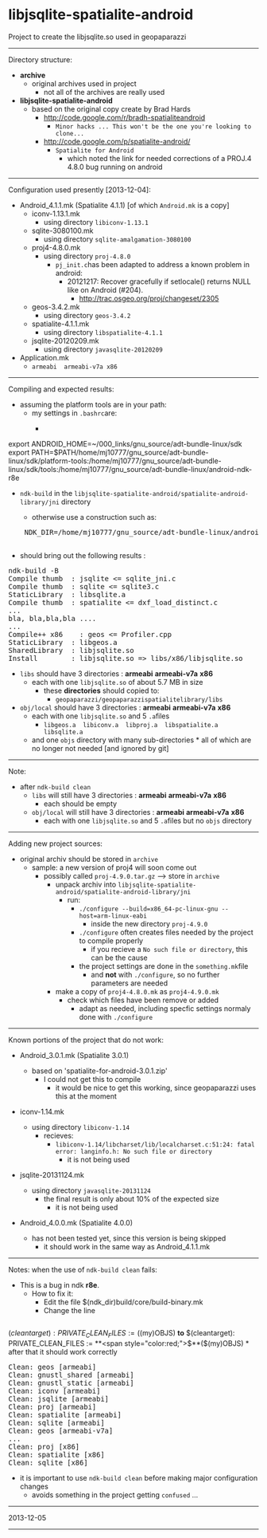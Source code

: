 libjsqlite-spatialite-android
=============================

Project to create the libjsqlite.so used in geopaparazzi

---
Directory structure:
* **archive**
   * original archives used in project
      * not all of the archives are really used
* **libjsqlite-spatialite-android**
   * based on the original copy create by Brad Hards
      * http://code.google.com/r/bradh-spatialiteandroid
         * `Minor hacks ... This won't be the one you're looking to clone... `
      * http://code.google.com/p/spatialite-android/
         * `Spatialite for Android`
            * which noted the link for needed corrections of a PROJ.4 4.8.0 bug running on android

---
Configuration used presently [2013-12-04]:
* Android_4.1.1.mk  (Spatialite 4.1.1) [of which `Android.mk` is a copy]
   * iconv-1.13.1.mk
      * using directory `libiconv-1.13.1`
   * sqlite-3080100.mk
      * using directory `sqlite-amalgamation-3080100`
   * proj4-4.8.0.mk
      * using directory `proj-4.8.0`
         * `pj_init.c`has been adapted to address a known problem in android:
            * 20121217: Recover gracefully if setlocale() returns NULL like on Android (#204).
               * http://trac.osgeo.org/proj/changeset/2305
   * geos-3.4.2.mk
      * using directory `geos-3.4.2`
   * spatialite-4.1.1.mk
      * using directory `libspatialite-4.1.1`
   * jsqlite-20120209.mk
      * using directory `javasqlite-20120209`
* Application.mk
   * `armeabi  armeabi-v7a x86`

---
Compiling and expected results:
* assuming the platform tools are in your path:
   * my settings in `.bashrc`are:
      * <pre>
export ANDROID_HOME=~/000_links/gnu_source/adt-bundle-linux/sdk
export PATH=$PATH/home/mj10777/gnu_source/adt-bundle-linux/sdk/platform-tools:/home/mj10777/gnu_source/adt-bundle-linux/sdk/tools:/home/mj10777/gnu_source/adt-bundle-linux/android-ndk-r8e
</pre>
* `ndk-build` in the `libjsqlite-spatialite-android/spatialite-android-library/jni` directory
   * otherwise use a construction such as:
   <pre>
   NDK_DIR=/home/mj10777/gnu_source/adt-bundle-linux/android-ndk-r8e ndk-build
   </pre>

* should bring out the following results :
<pre>
ndk-build -B
Compile thumb  : jsqlite &lt;= sqlite_jni.c
Compile thumb  : sqlite &lt;= sqlite3.c
StaticLibrary  : libsqlite.a
Compile thumb  : spatialite &lt;= dxf_load_distinct.c
...
bla, bla,bla,bla ....
...
Compile++ x86    : geos &lt;= Profiler.cpp
StaticLibrary  : libgeos.a
SharedLibrary  : libjsqlite.so
Install        : libjsqlite.so =&gt; libs/x86/libjsqlite.so
</pre>
   * `libs` should have 3 directories : **armeabi** **armeabi-v7a** **x86**
      * each with one `libjsqlite.so` of about 5.7 MB in size
         * these **directories** should copied to:
            * `geopaparazzi/geopaparazzispatialitelibrary/libs`
   * `obj/local` should have 3 directories : **armeabi** **armeabi-v7a** **x86**
      * each with one `libjsqlite.so` and 5 `.a`files
         * `libgeos.a  libiconv.a  libproj.a  libspatialite.a  libsqlite.a`
      * and one `objs` directory with many sub-directories
            * all of which are no longer not needed [and ignored by git]

---
Note:
* after `ndk-build clean`
   * `libs` will still have 3 directories : **armeabi** **armeabi-v7a** **x86**
      * each should be empty
   * `obj/local` will still have 3 directories : **armeabi** **armeabi-v7a** **x86**
      * each with one `libjsqlite.so` and 5 `.a`files but no `objs` directory

---
Adding new project sources:
* original archiv should be stored in `archive`
   * sample: a new version of proj4 will soon come out
      * possibly called `proj-4.9.0.tar.gz` --> store in `archive`
         * unpack archiv into `libjsqlite-spatialite-android/spatialite-android-library/jni`
             * run:
                * `./configure --build=x86_64-pc-linux-gnu --host=arm-linux-eabi`
                   * inside the new directory `proj-4.9.0`
                * `./configure` often creates files needed by the project to compile properly
                    * if you recieve a `No such file or directory`, this can be the cause
                * the project settings are done in the `something.mk`file
                     * and **not** with `./configure`, so no further parameters are needed
         * make a copy of `proj4-4.8.0.mk` as `proj4-4.9.0.mk`
            * check which files have been remove or added
               * adapt as needed, including specfic settings normaly done with `./configure`

---
Known portions of the project that do not work:
* Android_3.0.1.mk (Spatialite 3.0.1)
   * based on 'spatialite-for-android-3.0.1.zip'
      * I could not get this to compile
         * it would be nice to get this working, since geopaparazzi uses this at the moment
* iconv-1.14.mk
   * using directory `libiconv-1.14`
      * recieves:
         * `libiconv-1.14/libcharset/lib/localcharset.c:51:24: fatal error: langinfo.h: No such file or directory`
            * it is not being used
* jsqlite-20131124.mk
    * using directory `javasqlite-20131124`
       * the final result is only about 10% of the expected size
          * it is not being used

* Android_4.0.0.mk  (Spatialite 4.0.0)
    * has not been tested yet, since this version is being skipped
       * it should work in the same way as Android_4.1.1.mk

---
Notes: when the use of `ndk-build clean` fails:
* This is a bug in ndk **r8e**.
   * How to fix it:
      * Edit the file $(ndk_dir)build/core/build-binary.mk
      * Change the line
      <pre>
$(cleantarget): PRIVATE_CLEAN_FILES := ($(my)OBJS)
**to**
$(cleantarget): PRIVATE_CLEAN_FILES := **<span style="color:red;">$</span>**($(my)OBJS)
</pre>
         * after that it should work correctly
<pre>
Clean: geos [armeabi]
Clean: gnustl_shared [armeabi]
Clean: gnustl_static [armeabi]
Clean: iconv [armeabi]
Clean: jsqlite [armeabi]
Clean: proj [armeabi]
Clean: spatialite [armeabi]
Clean: sqlite [armeabi]
Clean: geos [armeabi-v7a]
...
Clean: proj [x86]
Clean: spatialite [x86]
Clean: sqlite [x86]
</pre>
* it is important to use `ndk-build clean` before making major configuration changes
   * avoids something in the project getting `confused` ...

---

2013-12-05

---

